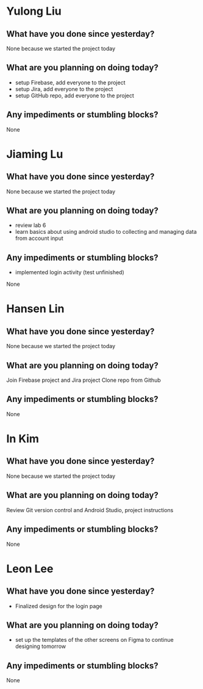 # Yulong Liu

## What have you done since yesterday?
None because we started the project today

## What are you planning on doing today?

- setup Firebase, add everyone to the project
- setup Jira, add everyone to the project
- setup GitHub repo, add everyone to the project

## Any impediments or stumbling blocks?

None

# Jiaming Lu

## What have you done since yesterday?
None because we started the project today

## What are you planning on doing today?

- review lab 6 
- learn basics about using android studio to collecting and managing data from 
  account input

## Any impediments or stumbling blocks?

- implemented login activity (test unfinished)

None

# Hansen Lin

## What have you done since yesterday?
None because we started the project today

## What are you planning on doing today?
Join Firebase project and Jira project
Clone repo from Github

## Any impediments or stumbling blocks?
None

# In Kim

## What have you done since yesterday?
None because we started the project today

## What are you planning on doing today?
Review Git version control and Android Studio, project instructions

## Any impediments or stumbling blocks?
None

# Leon Lee

## What have you done since yesterday?
- Finalized design for the login page

## What are you planning on doing today?

- set up the templates of the other screens on Figma to continue designing tomorrow

## Any impediments or stumbling blocks?

None
